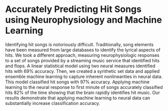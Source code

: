 # Accurately Predicting Hit Songs using Neurophysiology and Machine Learning

Identifying hit songs is notoriously difficult.  Traditionally, song elements have been measured from large databases to identify the lyrical aspects of hits.  We took a different approach, measuring neurophysiologic responses to a set of songs provided by a streaming music service that identified hits and flops.  A linear statistical model using two neural measures identified hits with 69% accuracy.  Then, we created a synthetic set data and applied ensemble machine learning to capture inherent nonlinearities in neural data.  This model classified hit songs with 97% accuracy.  Applying machine learning to the neural response to first minute of songs accurately classified hits 82% of the time showing that the brain rapidly identifies hit music.  Our results demonstrate that applying machine learning to neural data can substantially increase classification accuracy.   
